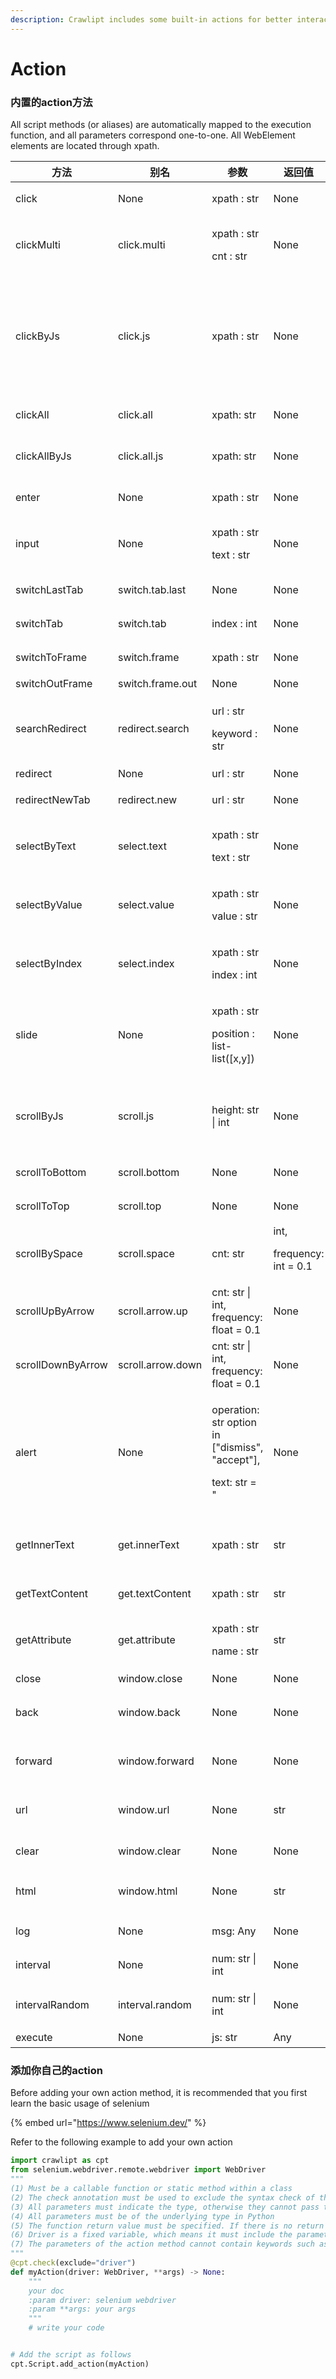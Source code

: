 ```yaml
---
description: Crawlipt includes some built-in actions for better interaction with web pages. At the same time, you can also add your own action methods for expansion.
---
```


# Action

### 内置的action方法

All script methods (or aliases) are automatically mapped to the execution function, and all parameters correspond one-to-one. All WebElement elements are located through xpath.

| 方法                | 别名                  | 参数                                                                            | 返回值  | 备注                                           |
| ----------------- | ------------------- | ----------------------------------------------------------------------------- | ---- | -------------------------------------------- |
| click             | None                | xpath : str                                                                   | None | 点击某个可点击的按钮                                   |
| clickMulti        | click.multi         | <p>xpath : str</p><p>cnt : str</p>                                            | None | 对某个可点击的按钮点击多次                                |
| clickByJs         | click.js            | xpath : str                                                                   | None | 通过js去点击某个按钮，这种方式可以避开遮罩层影响。但在某些禁用外部js的网站可能会失效 |
| clickAll          | click.all           | xpath: str                                                                    | None | 点击所有可点击的选中元素                                 |
| clickAllByJs      | click.all.js        | xpath: str                                                                    | None | 通过js点击所有可点击的选中元素                             |
| enter             | None                | xpath : str                                                                   | None | 在输入框键入回车                                     |
| input             | None                | <p>xpath : str</p><p>text : str</p>                                           | None | 在输入框输入内容                                     |
| switchLastTab     | switch.tab.last     | None                                                                          | None | 切换到最后一个窗口                                    |
| switchTab         | switch.tab          | index : int                                                                   | None | 切换到第index个窗口                                 |
| switchToFrame     | switch.frame        | xpath : str                                                                   | None | 进入到某个frame中                                  |
| switchOutFrame    | switch.frame.out    | None                                                                          | None | 退出frame                                      |
| searchRedirect    | redirect.search     | <p>url : str</p><p>keyword : str</p>                                          | None | 使用keyword替换链接中的%s进行重定向                       |
| redirect          | None                | url : str                                                                     | None | 重定向                                          |
| redirectNewTab    | redirect.new        | url : str                                                                     | None | 重定向到新窗口                                      |
| selectByText      | select.text         | <p>xpath : str</p><p>text : str</p>                                           | None | 通过文本对下拉选择器选择                                 |
| selectByValue     | select.value        | <p>xpath : str</p><p>value : str</p>                                          | None | 通过值对下拉选择器选择                                  |
| selectByIndex     | select.index        | <p>xpath : str</p><p>index : int</p>                                          | None | 通过index索引对下拉选择器选择                            |
| slide             | None                | <p>xpath : str</p><p>position : list-list([x,y])</p>                          | None | 按住某个对象，滑动到相对于这个对象的(x,y)坐标                    |
| scrollByJs        | scroll.js           | height: str \| int                                                            | None | 通过执行js代码来实现滚动height高度（为负数则向上滚动）              |
| scrollToBottom    | scroll.bottom       | None                                                                          | None | 通过js直接滚动到底部                                  |
| scrollToTop       | scroll.top         | None                                                                          | None | 通过js直接滚动到顶部 
| scrollBySpace     | scroll.space        | <p>cnt: str | int, </p><p>frequency: int = 0.1</p>                            | None | 使用按空格按键来实现滚动                                 |                                 |
| scrollUpByArrow   | scroll.arrow.up   | cnt: str \| int, frequency: float = 0.1                                       | None | 通过上箭头按键实现向上滚动                                |
| scrollDownByArrow | scroll.arrow.down | cnt: str \| int, frequency: float = 0.1                                       | None | 通过下箭头按键实现向下滚动                                |
| alert             | None                | <p>operation: str  option in ["dismiss", "accept"],  </p><p>text: str = "</p> | None | 操作浏览器弹出的alert，并返回alert的内容                    |
| getInnerText      | get.innerText       | xpath : str                                                                   | str  | 获取元素的内部文本，如果元素不可见将获取不到                       |
| getTextContent    | get.textContent     | xpath : str                                                                   | str  | 获取元素的内部文本                                    |
| getAttribute      | get.attribute       | <p>xpath : str</p><p>name : str</p>                                           | str  | 获取元素的某个属性                                    |
| close             | window.close        | None                                                                          | None | 关闭当前窗口                                       |
| back              | window.back         | None                                                                          | None | 在浏览器历史记录中后退一步                                |
| forward           | window.forward      | None                                                                          | None | 在浏览器历史记录中前进一步                                |
| url               | window.url          | None                                                                          | str  | 获取当前窗口的url，并返回                               |
| clear             | window.clear        | None                                                                          | None | 清空所有操作状态                                     |
| html | window.html | None             | str | 返回当前driver的page_source                                |
| log               | None                | msg: Any                                                                      | None | 在终端打印msg信息                                   |
| interval          | None                | num: str \| int                                                               | None | 显式等待num秒时间                                   |
| intervalRandom    | interval.random     | num: str \| int                                                               | None | 显示等待\[num/2, num]秒时间                         |
| execute    | None     | js: str                                                               | Any | 执行js code                         |

### 添加你自己的action

Before adding your own action method, it is recommended that you first learn the basic usage of selenium

{% embed url="https://www.selenium.dev/" %}

Refer to the following example to add your own action

```python
import crawlipt as cpt
from selenium.webdriver.remote.webdriver import WebDriver
"""
(1) Must be a callable function or static method within a class
(2) The check annotation must be used to exclude the syntax check of the driver, otherwise an exception will be thrown during the syntax check phase
(3) All parameters must indicate the type, otherwise they cannot pass the syntax check
(4) All parameters must be of the underlying type in Python
(5) The function return value must be specified. If there is no return value, return None (->None)
(6) Driver is a fixed variable, which means it must include the parameter (driver: WebDriver)
(7) The parameters of the action method cannot contain keywords such as if, check, loop, etc., otherwise they will not take effect
"""
@cpt.check(exclude="driver")  
def myAction(driver: WebDriver, **args) -> None:
    """
    your doc
    :param driver: selenium webdriver
    :param **args: your args
    """
    # write your code


# Add the script as follows
cpt.Script.add_action(myAction)
```
